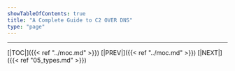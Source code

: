 ```yaml
---
showTableOfContents: true
title: "A Complete Guide to C2 OVER DNS"
type: "page"
---
```




___


[|TOC|]({{< ref "../moc.md" >}})
[|PREV|]({{< ref "../moc.md" >}})
[|NEXT|]({{< ref "05_types.md" >}})